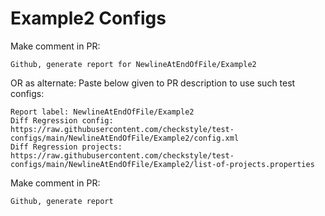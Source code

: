 # Example2 Configs
Make comment in PR:
```
Github, generate report for NewlineAtEndOfFile/Example2
```
OR as alternate:
Paste below given to PR description to use such test configs:
```
Report label: NewlineAtEndOfFile/Example2
Diff Regression config: https://raw.githubusercontent.com/checkstyle/test-configs/main/NewlineAtEndOfFile/Example2/config.xml
Diff Regression projects: https://raw.githubusercontent.com/checkstyle/test-configs/main/NewlineAtEndOfFile/Example2/list-of-projects.properties
```
Make comment in PR:
```
Github, generate report
```
